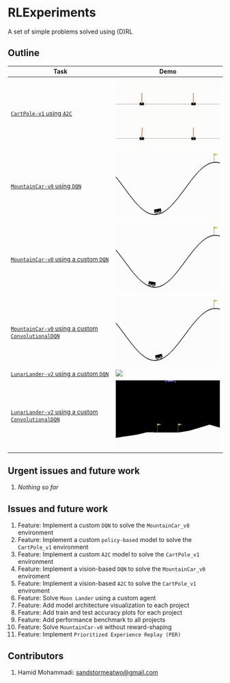 # RLExperiments

A set of simple problems solved using (D)RL


## Outline

| Task | Demo |
|------|------|
| [`CartPole-v1` using `A2C`](a2c_cartpole_v1) | <img src="a2c_cartpole_v1/data/output.gif" width="400" /> |
| [`MountainCar-v0` using `DQN`](dqn_mountaincar_v0) | <img src="dqn_mountaincar_v0/data/output.gif" width="400" /> |
| [`MountainCar-v0` using a custom `DQN`](custom_dqn_mountaincar_v0) | <img src="custom_dqn_mountaincar_v0/data/output.gif" width="400" /> |
| [`MountainCar-v0` using a custom `ConvolutionalDQN`](custom_cdqn_mountaincar_v0) | <img src="custom_cdqn_mountaincar_v0/data/output.gif" width="400" /> |
| [`LunarLander-v2` using a custom `DQN`](custom_dqn_lunarlander_v2) | <img src="custom_dqn_lunarlander_v2/data/output.gif" width="400" /> |
| [`LunarLander-v2` using a custom `ConvolutionalDQN`](custom_cdqn_lunarlander_v2) | <img src="custom_cdqn_lunarlander_v2/data/output.gif" width="400" /> |





## Urgent issues and future work

1. *Nothing so far*


## Issues and future work

1. Feature: Implement a custom `DQN` to solve the `MountainCar_v0` environment
2. Feature: Implement a custom `policy-based` model to solve the `CartPole_v1` environment
3. Feature: Implement a custom `A2C` model to solve the `CartPole_v1` environment
4. Feature: Implement a vision-based `DQN` to solve the `MountainCar_v0` enviroment
5. Feature: Implement a vision-based `A2C` to solve the `CartPole_v1` enviroment
6. Feature: Solve `Moon Lander` using a custom agent
7. Feature: Add model architecture visualization to each project
8. Feature: Add train and test accuracy plots for each project
9. Feature: Add performance benchmark to all projects
10. Feature: Solve `MountainCar-v0` without reward-shaping
11. Feature: Implement `Prioritized Experience Replay (PER)`


## Contributors
1. Hamid Mohammadi: <sandstormeatwo@gmail.com>

